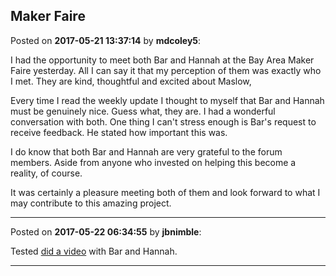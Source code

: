 ## Maker Faire
Posted on **2017-05-21 13:37:14** by **mdcoley5**:

I had the opportunity to meet both Bar and Hannah at the Bay Area Maker Faire yesterday.  All I can say it that my perception of them was exactly who I met.  They are kind, thoughtful and excited about Maslow,  

Every time I read the weekly update I thought to myself that Bar and Hannah must be genuinely nice.  Guess what, they are.  I had a wonderful conversation with both.  One thing I can't stress enough is Bar's request to receive feedback.  He stated how important this was.

I do know that both Bar and Hannah are very grateful to the forum members.  Aside from anyone who invested on helping this become a reality, of course.

It was certainly a pleasure meeting both of them and look forward to what I may contribute to this amazing project.

---

Posted on **2017-05-22 06:34:55** by **jbnimble**:

Tested [did a video](https://www.youtube.com/watch?v=y60q6U7NjTQ) with Bar and Hannah.

---

